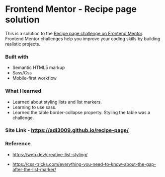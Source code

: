 # Frontend Mentor - Recipe page solution

This is a solution to the [Recipe page challenge on Frontend Mentor](https://www.frontendmentor.io/challenges/recipe-page-KiTsR8QQKm). Frontend Mentor challenges help you improve your coding skills by building realistic projects.


### Built with

- Semantic HTML5 markup
- Sass/Css
- Mobile-first workflow

### What I learned

- Learned about styling lists and list markers.
- Learning to use sass.
- Learned the table border-collapse property. Styling the table was a challenge.

### Site Link - https://adi3009.github.io/recipe-page/

### Reference

- https://web.dev/creative-list-styling/

- https://css-tricks.com/everything-you-need-to-know-about-the-gap-after-the-list-marker/